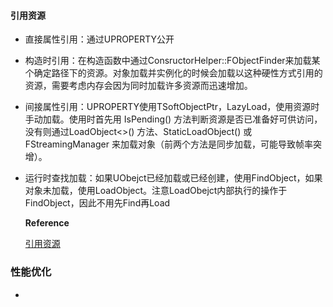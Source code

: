 #### 引用资源

- 直接属性引用：通过UPROPERTY公开

- 构造时引用：在构造函数中通过ConsructorHelper::FObjectFinder来加载某个确定路径下的资源。对象加载并实例化的时候会加载以这种硬性方式引用的资源，需要考虑内存会因为同时加载许多资源而迅速增加。

- 间接属性引用：UPROPERTY使用TSoftObjectPtr，LazyLoad，使用资源时手动加载。使用时首先用 IsPending() 方法判断资源是否已准备好可供访问，没有则通过LoadObject<>() 方法、StaticLoadObject() 或 FStreamingManager 来加载对象（前两个方法是同步加载，可能导致帧率突增）。

- 运行时查找加载：如果UObejct已经加载或已经创建，使用FindObject，如果对象未加载，使用LoadObject。注意LoadObejct内部执行的操作于FindObject，因此不用先Find再Load

  **Reference**

  [引用资源](https://docs.unrealengine.com/4.26/zh-CN/ProgrammingAndScripting/ProgrammingWithCPP/Assets/ReferencingAssets/)

### 性能优化

- 